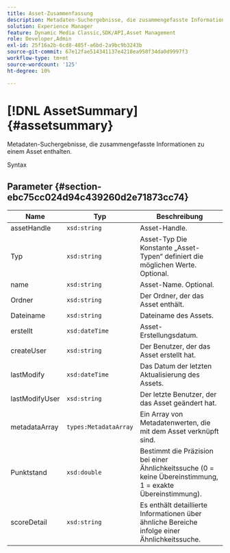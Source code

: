 ```yaml
---
title: Asset-Zusammenfassung
description: Metadaten-Suchergebnisse, die zusammengefasste Informationen zu einem Asset enthalten.
solution: Experience Manager
feature: Dynamic Media Classic,SDK/API,Asset Management
role: Developer,Admin
exl-id: 25f16a2b-6cd8-485f-a6bd-2a9bc9b3243b
source-git-commit: 67e12fae514341137e4218ea950f34da0d9997f3
workflow-type: tm+mt
source-wordcount: '125'
ht-degree: 10%

---
```


# [!DNL AssetSummary]{#assetsummary}

Metadaten-Suchergebnisse, die zusammengefasste Informationen zu einem Asset enthalten.

Syntax

## Parameter {#section-ebc75cc024d94c439260d2e71873cc74}

| Name | Typ | Beschreibung |
|---|---|---|
| assetHandle | `xsd:string` | Asset-Handle. |
| Typ | `xsd:string` | Asset-Typ Die Konstante „Asset-Typen“ definiert die möglichen Werte. Optional. |
| name | `xsd:string` | Asset-Name. Optional. |
| Ordner | `xsd:string` | Der Ordner, der das Asset enthält. |
| Dateiname | `xsd:string` | Dateiname des Assets. |
| erstellt | `xsd:dateTime` | Asset-Erstellungsdatum. |
| createUser | `xsd:string` | Der Benutzer, der das Asset erstellt hat. |
| lastModify | `xsd:dateTime` | Das Datum der letzten Aktualisierung des Assets. |
| lastModifyUser | `xsd:string` | Der letzte Benutzer, der das Asset geändert hat. |
| metadataArray | `types:MetadataArray` | Ein Array von Metadatenwerten, die mit dem Asset verknüpft sind. |
| Punktstand | `xsd:double` | Bestimmt die Präzision bei einer Ähnlichkeitssuche (0 = keine Übereinstimmung, 1 = exakte Übereinstimmung). |
| scoreDetail | `xsd:string` | Es enthält detaillierte Informationen über ähnliche Bereiche infolge einer Ähnlichkeitssuche. |
